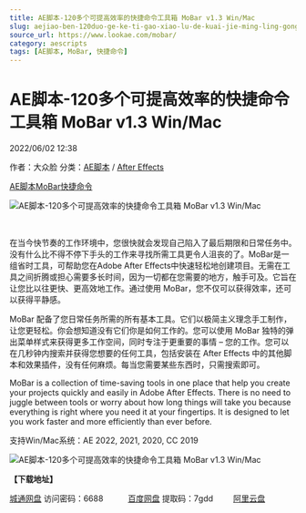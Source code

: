 ```yaml
---
title: AE脚本-120多个可提高效率的快捷命令工具箱 MoBar v1.3 Win/Mac
slug: aejiao-ben-120duo-ge-ke-ti-gao-xiao-lu-de-kuai-jie-ming-ling-gong-ju-xiang-mobar-v1-3-win-mac
source_url: https://www.lookae.com/mobar/
category: aescripts
tags: [AE脚本, MoBar, 快捷命令]
---
```

# AE脚本-120多个可提高效率的快捷命令工具箱 MoBar v1.3 Win/Mac

2022/06/02 12:38

作者：大众脸
分类：[AE脚本](https://www.lookae.com/after-effects/aescripts/) / [After Effects](https://www.lookae.com/after-effects/)

[AE脚本](https://www.lookae.com/tag/ae%e8%84%9a%e6%9c%ac/)[MoBar](https://www.lookae.com/tag/mobar/)[快捷命令](https://www.lookae.com/tag/%e5%bf%ab%e6%8d%b7%e5%91%bd%e4%bb%a4/)

![AE脚本-120多个可提高效率的快捷命令工具箱 MoBar v1.3 Win/Mac](https://www.lookae.com/wp-content/uploads/2022/06/MoBar-.jpg "AE脚本-120多个可提高效率的快捷命令工具箱 MoBar v1.3 Win/Mac-LookAE.com")

[﻿﻿﻿](https://cloud.video.taobao.com//play/u/705956171/p/1/e/6/t/1/362320005646.mp4)

在当今快节奏的工作环境中，您很快就会发现自己陷入了最后期限和日常任务中。没有什么比不得不停下手头的工作来寻找所需工具更令人沮丧的了。MoBar是一组省时工具，可帮助您在Adob​​e After Effects中快速轻松地创建项目。无需在工具之间折腾或担心需要多长时间，因为一切都在您需要的地方，触手可及。它旨在让您比以往更快、更高效地工作。通过使用 MoBar，您不仅可以获得效率，还可以获得平静感。

MoBar 配备了您日常任务所需的所有基本工具。它们以极简主义理念手工制作，让您更轻松。你会想知道没有它们你是如何工作的。您可以使用 MoBar 独特的弹出菜单样式来获得更多工作空间，同时专注于更重要的事情 – 您的工作。您可以在几秒钟内搜索并获得您想要的任何工具，包括安装在 After Effects 中的其他脚本和效果插件，没有任何麻烦。每当您需要某些东西时，只需搜索即可。

MoBar is a collection of time-saving tools in one place that help you create your projects quickly and easily in Adobe After Effects. There is no need to juggle between tools or worry about how long things will take you because everything is right where you need it at your fingertips. It is designed to let you work faster and more efficiently than ever before.

支持Win/Mac系统：AE 2022, 2021, 2020, CC 2019

![AE脚本-120多个可提高效率的快捷命令工具箱 MoBar v1.3 Win/Mac](https://img.alicdn.com/imgextra/i2/705956171/O1CN01gi4em51vSMsejqaaj_!!705956171.jpg "AE脚本-120多个可提高效率的快捷命令工具箱 MoBar v1.3 Win/Mac-LookAE.com")

**【下载地址】**

[城通网盘](https://url70.ctfile.com/f/2827370-588852763-f85b1d?p=4431) 访问密码：6688           [百度网盘](https://pan.baidu.com/s/1WlkmqJ_sKJInzU-yqyRlyg?pwd=7gdd) 提取码：7gdd         [阿里云盘](https://www.aliyundrive.com/s/to2ahfPupjH)
